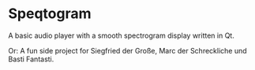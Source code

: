 Speqtogram
==========

A basic audio player with a smooth spectrogram display written in Qt.

Or: A fun side project for Siegfried der Große, Marc der Schreckliche und Basti Fantasti.
